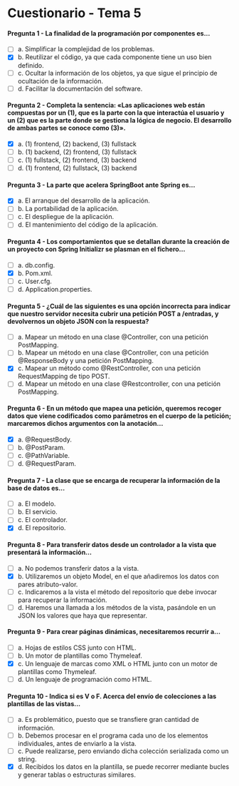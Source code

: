 # Cuestionario - Tema 5

#### Pregunta 1 - La finalidad de la programación por componentes es...

- [ ] a. Simplificar la complejidad de los problemas.
- [X] b. Reutilizar el código, ya que cada componente tiene un uso bien definido.
- [ ] c. Ocultar la información de los objetos, ya que sigue el principio de ocultación de la información.
- [ ] d. Facilitar la documentación del software.

#### Pregunta 2 - Completa la sentencia: «Las aplicaciones web están compuestas por un (1), que es la parte con la que interactúa el usuario y un (2) que es la parte donde se gestiona la lógica de negocio. El desarrollo de ambas partes se conoce como (3)».

- [X] a. (1) frontend, (2) backend, (3) fullstack
- [ ] b. (1) backend, (2) frontend, (3) fullstack
- [ ] c. (1) fullstack, (2) frontend, (3) backend
- [ ] d. (1) frontend, (2) fullstack, (3) backend

#### Pregunta 3 - La parte que acelera SpringBoot ante Spring es...

- [X] a. El arranque del desarrollo de la aplicación.
- [ ] b. La portabilidad de la aplicación.
- [ ] c. El despliegue de la aplicación.
- [ ] d. El mantenimiento del código de la aplicación.

#### Pregunta 4 - Los comportamientos que se detallan durante la creación de un proyecto con Spring Initializr se plasman en el fichero...

- [ ] a. db.config.
- [X] b. Pom.xml.
- [ ] c. User.cfg.
- [ ] d. Application.properties.

#### Pregunta 5 - ¿Cuál de las siguientes es una opción incorrecta para indicar que nuestro servidor necesita cubrir una petición POST a /entradas, y devolvernos un objeto JSON con la respuesta?

- [ ] a. Mapear un método en una clase @Controller, con una petición PostMapping.
- [ ] b. Mapear un método en una clase @Controller, con una petición @ResponseBody y una petición PostMapping.
- [X] c. Mapear un método como @RestController, con una petición RequestMapping de tipo POST.
- [ ] d. Mapear un método en una clase @Restcontroller, con una petición PostMapping.

#### Pregunta 6 - En un método que mapea una petición, queremos recoger datos que viene codificados como parámetros en el cuerpo de la petición; marcaremos dichos argumentos con la anotación...

- [X] a. @RequestBody.
- [ ] b. @PostParam.
- [ ] c. @PathVariable.
- [ ] d. @RequestParam.

#### Pregunta 7 - La clase que se encarga de recuperar la información de la base de datos es...

- [ ] a. El modelo.
- [ ] b. El servicio.
- [ ] c. El controlador.
- [X] d. El repositorio.

#### Pregunta 8 - Para transferir datos desde un controlador a la vista que presentará la información...

- [ ] a. No podemos transferir datos a la vista.
- [X] b. Utilizaremos un objeto Model, en el que añadiremos los datos con pares atributo-valor.
- [ ] c. Indicaremos a la vista el método del repositorio que debe invocar para recuperar la información.
- [ ] d. Haremos una llamada a los métodos de la vista, pasándole en un JSON los valores que haya que representar.

#### Pregunta 9 - Para crear páginas dinámicas, necesitaremos recurrir a...

- [ ] a. Hojas de estilos CSS junto con HTML.
- [ ] b. Un motor de plantillas como Thymeleaf.
- [X] c. Un lenguaje de marcas como XML o HTML junto con un motor de plantillas como Thymeleaf.
- [ ] d. Un lenguaje de programación como HTML.

#### Pregunta 10 - Indica si es V o F. Acerca del envío de colecciones a las plantillas de las vistas...

- [ ] a. Es problemático, puesto que se transfiere gran cantidad de información.
- [ ] b. Debemos procesar en el programa cada uno de los elementos individuales, antes de enviarlo a la vista.
- [ ] c. Puede realizarse, pero enviando dicha colección serializada como un string.
- [X] d. Recibidos los datos en la plantilla, se puede recorrer mediante bucles y generar tablas o estructuras similares.